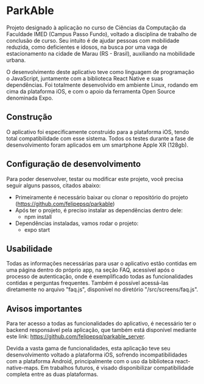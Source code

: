 # ParkAble

Projeto designado à aplicação no curso de Ciências da Computação da Faculdade IMED (Campus Passo Fundo), voltado a disciplina de trabalho de conclusão de curso. Seu intuito é de ajudar pessoas com mobilidade reduzida, como deficientes e idosos, na busca por uma vaga de estacionamento na cidade de Marau (RS - Brasil), auxiliando na mobilidade urbana.

O desenvolvimento deste aplicativo teve como linguagem de programação o JavaScript, juntamente com a biblioteca React Native e suas dependências. Foi totalmente desenvolvido em ambiente Linux, rodando em cima da plataforma iOS, e com o apoio da ferramenta Open Source denominada Expo.

## Construção

O aplicativo foi especificamente construído para a plataforma iOS, tendo total compatibilidade com esse sistema. Todos os testes durante a fase de desenvolvimento foram aplicados em um smartphone Apple XR (128gb).

## Configuração de desenvolvimento

Para poder desenvolver, testar ou modificar este projeto, você precisa seguir alguns passos, citados abaixo:

* Primeiramente é necessário baixar ou clonar o repositório do projeto (https://github.com/felipepsq/parkable)
* Após ter o projeto, é preciso instalar as dependências dentro dele:
    * npm install
* Dependências instaladas, vamos rodar o projeto:
    * expo start

## Usabilidade

Todas as informações necessárias para usar o aplicativo estão contidas em uma página dentro do próprio app, na seção FAQ, acessível após o processo de autenticação, onde é exemplificado todas as funcionalidades contidas e perguntas frequentes. Também é possível acessá-las diretamente no arquivo "faq.js", disponível no diretório "/src/screens/faq.js".

## Avisos importantes

Para ter acesso a todas as funcionalidades do aplicativo, é necessário ter o backend responsável pela aplicação, que também está disponível mediante este link: https://github.com/felipepsq/parkable_server.

Devida a vasta gama de funcionalidades, esta aplicação teve seu desenvolvimento voltado a plataforma iOS, sofrendo incompatibilidades com a plataforma Android, principalmente com o uso da biblioteca react-native-maps. Em trabalhos futuros, é visado disponibilizar compatibilidade completa entre as duas plataformas.

